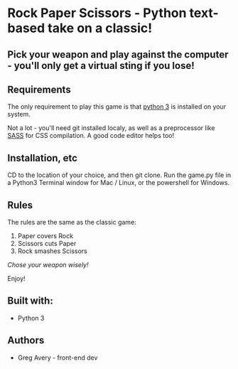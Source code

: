 # Rock Paper Scissors - Python text-based take on a classic!
## Pick your weapon and play against the computer - you'll only get a virtual sting if you lose!

## Requirements
The only requirement to play this game is that [python 3](https://www.python.org/downloads/) is installed on your system. 

Not a lot - you'll need git installed localy, as well as a preprocessor like [SASS](https://sass-lang.com/) for CSS compilation. A good code editor helps too!

## Installation, etc
CD to the location of your choice, and then git clone. Run the game.py file in a Python3 Terminal window for Mac / Linux, or the powershell for Windows.

## Rules 
The rules are the same as the classic game:
1. Paper covers Rock
2. Scissors cuts Paper
3. Rock smashes Scissors

*Chose your weapon wisely!*

Enjoy!

## Built with:
<ul>
	<li>Python 3</li>
</ul>

## Authors
<ul>
	<li>Greg Avery - front-end dev</li>
<ul>